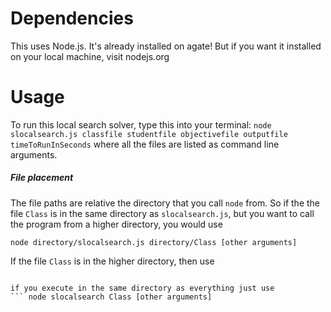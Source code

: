 # Dependencies
This uses Node.js. It's already installed on agate! But if you want it installed on your local machine, visit nodejs.org

# Usage
To run this local search solver, type this into your terminal:
`node slocalsearch.js classfile studentfile objectivefile outputfile timeToRunInSeconds`
where all the files are listed as command line arguments.

##### File placement
The file paths are relative the directory that you call `node` from. 
So if the the file `Class` is in the same directory as `slocalsearch.js`, but you want to call the program from a higher directory, you would use 
```
node directory/slocalsearch.js directory/Class [other arguments]
```
If the file `Class` is in the higher directory, then use 
``` node directory/slocalsearch.js Class [other arguments]

if you execute in the same directory as everything just use
``` node slocalsearch Class [other arguments]

